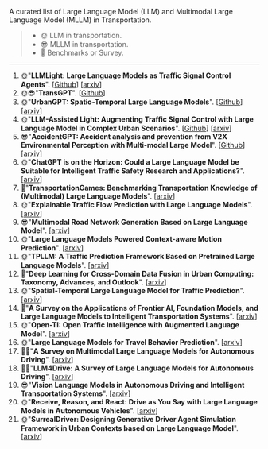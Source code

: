A curated list of Large Language Model (LLM) and Multimodal Large Language Model (MLLM) in Transportation.

> - 🌞 LLM in transportation.
> - 😎 MLLM in transportation.
> - 📑 Benchmarks or Survey.

<!--
Title：https://arxiv.org/search/advanced?advanced=1&terms-0-operator=AND&terms-0-term=transportation+AND+llm&terms-0-field=title&classification-computer_science=y&classification-physics_archives=all&classification-include_cross_list=include&date-filter_by=all_dates&date-year=&date-from_date=&date-to_date=&date-date_type=submitted_date&abstracts=show&size=200&order=-announced_date_first

Abstract：https://arxiv.org/search/advanced?advanced=&terms-0-operator=AND&terms-0-term=transportation+AND+llm&terms-0-field=abstract&classification-computer_science=y&classification-physics_archives=all&classification-include_cross_list=include&date-filter_by=all_dates&date-year=&date-from_date=&date-to_date=&date-date_type=submitted_date&abstracts=show&size=200&order=-announced_date_first
-->

---

1. 🌞"**LLMLight: Large Language Models as Traffic Signal Control Agents**". [[Github](https://github.com/usail-hkust/LLMTSCS)] [[arxiv](https://arxiv.org/abs/2312.16044)]
2. 🌞😎"**TransGPT**". [[Github](https://github.com/DUOMO/TransGPT)]
3. 🌞"**UrbanGPT: Spatio-Temporal Large Language Models**". [[Github](https://github.com/HKUDS/UrbanGPT)] [[arxiv](https://arxiv.org/abs/2403.00813)]
4. 🌞"**LLM-Assisted Light: Augmenting Traffic Signal Control with Large Language Model in Complex Urban Scenarios**". [[Github](https://github.com/Traffic-Alpha/LLM-Assisted-Light)] [[arxiv](https://arxiv.org/abs/2403.08337)]
5. 😎"**AccidentGPT: Accident analysis and prevention from V2X Environmental Perception with Multi-modal Large Model**". [[Github](https://github.com/LeningWang/AccidentGPT)] [[arxiv](https://export.arxiv.org/abs/2312.13156)]
6. 🌞"**ChatGPT is on the Horizon: Could a Large Language Model be Suitable for Intelligent Traffic Safety Research and Applications?**". [[arxiv](https://arxiv.org/abs/2303.05382)]
7. 📑"**TransportationGames: Benchmarking Transportation Knowledge of (Multimodal) Large Language Models**". [[arxiv](https://arxiv.org/abs/2401.04471)]
8. 🌞"**Explainable Traffic Flow Prediction with Large Language Models**". [[arxiv](https://arxiv.org/abs/2404.02937)]
9. 😎"**Multimodal Road Network Generation Based on Large Language Model**". [[arxiv](https://arxiv.org/abs/2404.06227)]
10. 🌞"**Large Language Models Powered Context-aware Motion Prediction**". [[arxiv](https://arxiv.org/abs/2403.11057)]
11. 🌞"**TPLLM: A Traffic Prediction Framework Based on Pretrained Large Language Models**". [[arxiv](https://arxiv.org/abs/2403.02221)]
12. 📑"**Deep Learning for Cross-Domain Data Fusion in Urban Computing: Taxonomy, Advances, and Outlook**". [[arxiv](https://arxiv.org/abs/2402.19348)]
13. 🌞"**Spatial-Temporal Large Language Model for Traffic Prediction**". [[arxiv](https://arxiv.org/abs/2401.10134)]
14. 📑"**A Survey on the Applications of Frontier AI, Foundation Models, and Large Language Models to Intelligent Transportation Systems**". [[arxiv](https://arxiv.org/abs/2401.06831)]
15. 🌞"**Open-TI: Open Traffic Intelligence with Augmented Language Model**". [[arxiv](https://arxiv.org/abs/2401.00211)]
16. 🌞"**Large Language Models for Travel Behavior Prediction**". [[arxiv](https://arxiv.org/abs/2312.00819)]
17. 📑😎"**A Survey on Multimodal Large Language Models for Autonomous Driving**". [[arxiv](https://arxiv.org/abs/2311.12320)]
18. 📑😎"**LLM4Drive: A Survey of Large Language Models for Autonomous Driving**". [[arxiv](https://arxiv.org/abs/2311.01043)]
19. 😎"**Vision Language Models in Autonomous Driving and Intelligent Transportation Systems**". [[arxiv](https://arxiv.org/abs/2310.14414)]
20. 🌞"**Receive, Reason, and React: Drive as You Say with Large Language Models in Autonomous Vehicles**". [[arxiv](https://arxiv.org/abs/2310.08034)]
21. 🌞"**SurrealDriver: Designing Generative Driver Agent Simulation Framework in Urban Contexts based on Large Language Model**". [[arxiv](https://arxiv.org/abs/2309.13193)]

